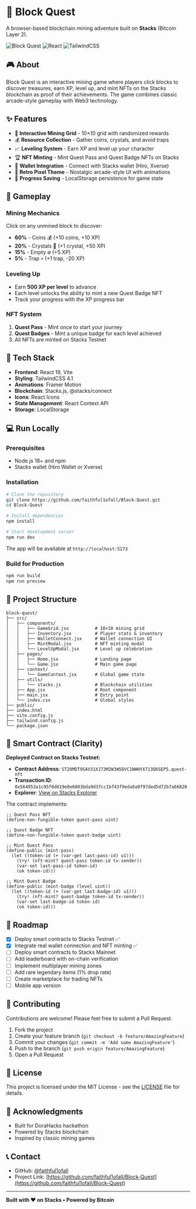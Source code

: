 # 🧱 Block Quest

A browser-based blockchain mining adventure built on **Stacks** (Bitcoin Layer 2).

![Block Quest](https://img.shields.io/badge/Built%20on-Stacks-5546FF?style=for-the-badge)
![React](https://img.shields.io/badge/React-19.2-61DAFB?style=for-the-badge&logo=react)
![TailwindCSS](https://img.shields.io/badge/TailwindCSS-4.1-38B2AC?style=for-the-badge&logo=tailwind-css)

## 🎮 About

Block Quest is an interactive mining game where players click blocks to discover treasures, earn XP, level up, and mint NFTs on the Stacks blockchain as proof of their achievements. The game combines classic arcade-style gameplay with Web3 technology.

## ✨ Features

- 🎯 **Interactive Mining Grid** - 10×10 grid with randomized rewards
- 💰 **Resource Collection** - Gather coins, crystals, and avoid traps
- 📈 **Leveling System** - Earn XP and level up your character
- 🏆 **NFT Minting** - Mint Quest Pass and Quest Badge NFTs on Stacks
- 🔗 **Wallet Integration** - Connect with Stacks wallet (Hiro, Xverse)
- 🎨 **Retro Pixel Theme** - Nostalgic arcade-style UI with animations
- 💾 **Progress Saving** - LocalStorage persistence for game state

## 🎲 Gameplay

### Mining Mechanics

Click on any unmined block to discover:
- **60%** - Coins 💰 (+10 coins, +10 XP)
- **20%** - Crystals 💎 (+1 crystal, +50 XP)
- **15%** - Empty ∅ (+5 XP)
- **5%** - Trap 💀 (+1 trap, -20 XP)

### Leveling Up

- Earn **500 XP per level** to advance
- Each level unlocks the ability to mint a new Quest Badge NFT
- Track your progress with the XP progress bar

### NFT System

1. **Quest Pass** - Mint once to start your journey
2. **Quest Badges** - Mint a unique badge for each level achieved
3. All NFTs are minted on Stacks Testnet

## 🚀 Tech Stack

- **Frontend**: React 19, Vite
- **Styling**: TailwindCSS 4.1
- **Animations**: Framer Motion
- **Blockchain**: Stacks.js, @stacks/connect
- **Icons**: React Icons
- **State Management**: React Context API
- **Storage**: LocalStorage

## 💻 Run Locally

### Prerequisites

- Node.js 18+ and npm
- Stacks wallet (Hiro Wallet or Xverse)

### Installation

```bash
# Clone the repository
git clone https://github.com/faithful1ofall/Block-Quest.git
cd Block-Quest

# Install dependencies
npm install

# Start development server
npm run dev
```

The app will be available at `http://localhost:5173`

### Build for Production

```bash
npm run build
npm run preview
```

## 🎨 Project Structure

```
block-quest/
├── src/
│   ├── components/
│   │   ├── GameGrid.jsx          # 10×10 mining grid
│   │   ├── Inventory.jsx         # Player stats & inventory
│   │   ├── WalletConnect.jsx     # Wallet connection UI
│   │   ├── MintModal.jsx         # NFT minting modal
│   │   └── LevelUpModal.jsx      # Level up celebration
│   ├── pages/
│   │   ├── Home.jsx              # Landing page
│   │   └── Game.jsx              # Main game page
│   ├── context/
│   │   └── GameContext.jsx       # Global game state
│   ├── utils/
│   │   └── stacks.js             # Blockchain utilities
│   ├── App.jsx                   # Root component
│   ├── main.jsx                  # Entry point
│   └── index.css                 # Global styles
├── public/
├── index.html
├── vite.config.js
├── tailwind.config.js
└── package.json
```

## 🔗 Smart Contract (Clarity)

**Deployed Contract on Stacks Testnet:**
- **Contract Address**: `ST28MDT9SAV31XJ73M2W3W5DVC1NWHYX713Q6SEP5.quest-nft`
- **Transaction ID**: `0x564953a1c95f0d819e0e6083bda9d37cc1bf43f9eda6a0f97ded5d72b7a66820`
- **Explorer**: [View on Stacks Explorer](https://explorer.hiro.so/txid/0x564953a1c95f0d819e0e6083bda9d37cc1bf43f9eda6a0f97ded5d72b7a66820?chain=testnet)

The contract implements:

```clarity
;; Quest Pass NFT
(define-non-fungible-token quest-pass uint)

;; Quest Badge NFT
(define-non-fungible-token quest-badge uint)

;; Mint Quest Pass
(define-public (mint-pass)
  (let ((token-id (+ (var-get last-pass-id) u1)))
    (try! (nft-mint? quest-pass token-id tx-sender))
    (var-set last-pass-id token-id)
    (ok token-id)))

;; Mint Quest Badge
(define-public (mint-badge (level uint))
  (let ((token-id (+ (var-get last-badge-id) u1)))
    (try! (nft-mint? quest-badge token-id tx-sender))
    (var-set last-badge-id token-id)
    (ok token-id)))
```

## 🎯 Roadmap

- [x] Deploy smart contracts to Stacks Testnet ✅
- [x] Integrate real wallet connection and NFT minting ✅
- [ ] Deploy smart contracts to Stacks Mainnet
- [ ] Add leaderboard with on-chain verification
- [ ] Implement multiplayer mining zones
- [ ] Add rare legendary items (1% drop rate)
- [ ] Create marketplace for trading NFTs
- [ ] Mobile app version

## 🤝 Contributing

Contributions are welcome! Please feel free to submit a Pull Request.

1. Fork the project
2. Create your feature branch (`git checkout -b feature/AmazingFeature`)
3. Commit your changes (`git commit -m 'Add some AmazingFeature'`)
4. Push to the branch (`git push origin feature/AmazingFeature`)
5. Open a Pull Request

## 📄 License

This project is licensed under the MIT License - see the [LICENSE](LICENSE) file for details.

## 🙏 Acknowledgments

- Built for DoraHacks hackathon
- Powered by Stacks blockchain
- Inspired by classic mining games

## 📞 Contact

- GitHub: [@faithful1ofall](https://github.com/faithful1ofall)
- Project Link: [https://github.com/faithful1ofall/Block-Quest](https://github.com/faithful1ofall/Block-Quest)

---

**Built with ❤️ on Stacks • Powered by Bitcoin**
